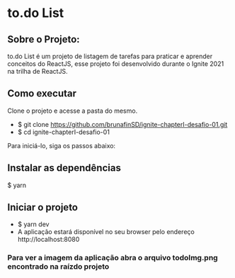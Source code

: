 # to.do List

## Sobre o Projeto:
to.do List é um projeto de listagem de tarefas para praticar e aprender conceitos do ReactJS, esse projeto foi desenvolvido durante o Ignite 2021 na trilha de ReactJS.

## Como executar
Clone o projeto e acesse a pasta do mesmo.

- $ git clone https://github.com/brunafinSD/ignite-chapterI-desafio-01.git
- $ cd ignite-chapterI-desafio-01

Para iniciá-lo, siga os passos abaixo:

## Instalar as dependências
$ yarn

## Iniciar o projeto
- $ yarn dev
- A aplicação estará disponível no seu browser pelo endereço http://localhost:8080

### Para ver a imagem da aplicação abra o arquivo todoImg.png encontrado na raízdo projeto